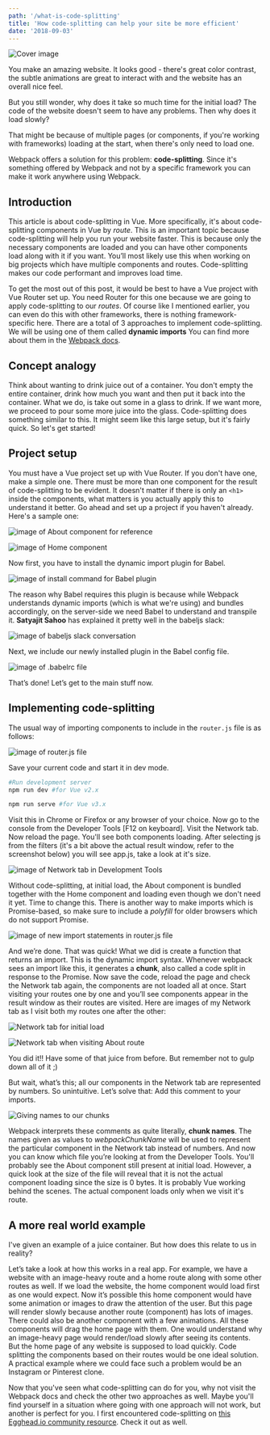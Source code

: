 ```yaml
---
path: '/what-is-code-splitting'
title: 'How code-splitting can help your site be more efficient'
date: '2018-09-03'
---
```


![Cover image](https://thepracticaldev.s3.amazonaws.com/i/rk2b95me6wfw9126ccr0.JPG)

You make an amazing website. It looks good - there's great color contrast, the subtle animations are great to interact with and the website has an overall nice feel.

But you still wonder, why does it take so much time for the initial load? The code of the website doesn't seem to have any problems. Then why does it load slowly?

That might be because of multiple pages (or components, if you're working with frameworks) loading at the start, when there's only need to load one.

Webpack offers a solution for this problem: **code-splitting**. Since it's something offered by Webpack and not by a specific framework you can make it work anywhere using Webpack.

## Introduction

This article is about code-splitting in Vue. More specifically, it's about code-splitting components in Vue by *route*. This is an important topic because code-splitting will help you run your website faster. This is because only the necessary components are loaded and you can have other components load along with it if you want. You’ll most likely use this when working on big projects which have multiple components and routes. Code-splitting makes our code performant and improves load time.

To get the most out of this post, it would be best to have a Vue project with Vue Router set up. You need Router for this one because we are going to apply code-splitting to our *routes*. Of course like I mentioned earlier, you can even do this with other frameworks, there is nothing framework-specific here. There are a total of 3 approaches to implement code-splitting. We will be using one of them called **dynamic imports** You can find more about them in the [Webpack docs](https://webpack.js.org/guides/code-splitting/).

## Concept analogy

Think about wanting to drink juice out of a container. You don't empty the entire container, drink how much you want and then put it back into the container. What we do, is take out some in a glass to drink. If we want more, we proceed to pour some more juice into the glass. Code-splitting does something similar to this. It might seem like this large setup, but it's fairly quick. So let's get started!

## Project setup

You must have a Vue project set up with Vue Router. If you don't have one, make a simple one. There must be more than one component for the result of code-splitting to be evident. It doesn't matter if there is only an `<h1>` inside the components, what matters is you actually apply this to understand it better. Go ahead and set up a project if you haven't already. Here's a sample one:

![image of About component for reference](https://thepracticaldev.s3.amazonaws.com/i/oeju9iujk964vxc9yonv.JPG)

![image of Home component](https://thepracticaldev.s3.amazonaws.com/i/pp3mmean39j46y2rnsgq.JPG)

Now first, you have to install the dynamic import plugin for Babel.

![image of install command for Babel plugin](https://thepracticaldev.s3.amazonaws.com/i/psn6hgri0oksjzx08j7b.JPG)

The reason why Babel requires this plugin is because while Webpack understands dynamic imports (which is what we're using) and bundles accordingly, on the server-side we need Babel to understand and transpile it. **Satyajit Sahoo** has explained it pretty well in the babeljs slack:

![image of babeljs slack conversation](https://thepracticaldev.s3.amazonaws.com/i/2o2ef21v8grbjs3sr91z.JPG)

Next, we include our newly installed plugin in the Babel config file.

![image of .babelrc file](https://thepracticaldev.s3.amazonaws.com/i/bqs0b0o511mm1fv66wzr.JPG)

That’s done! Let’s get to the main stuff now.

## Implementing code-splitting

The usual way of importing components to include in the `router.js` file is as follows:

![image of router.js file](https://thepracticaldev.s3.amazonaws.com/i/61m91bga6swb7hhv614m.JPG)

Save your current code and start it in dev mode.

```bash
#Run development server
npm run dev #for Vue v2.x

npm run serve #for Vue v3.x
```

Visit this in Chrome or Firefox or any browser of your choice. Now go to the console from the Developer Tools [F12 on keyboard]. Visit the Network tab. Now reload the page. You'll see both components loading. After selecting js from the filters (it's a bit above the actual result window, refer to the screenshot below) you will see app.js, take a look at it's size.

![image of Network tab in Development Tools](https://thepracticaldev.s3.amazonaws.com/i/5gphrhv4q5z8kjw3b0ei.JPG)

Without code-splitting, at initial load, the About component is bundled together with the Home component and loading even though we don't need it yet. Time to change this. There is another way to make imports which is Promise-based, so make sure to include a *polyfill* for older browsers which do not support Promise.

![image of new import statements in router.js file](https://thepracticaldev.s3.amazonaws.com/i/yvm5sd4s9oont5oelc58.JPG)

And we’re done. That was quick! What we did is create a function that returns an import. This is the dynamic import syntax. Whenever webpack sees an import like this, it generates a **chunk**, also called a code split in response to the Promise. Now save the code, reload the page and check the Network tab again, the components are not loaded all at once. Start visiting your routes one by one and you’ll see components appear in the result window as their routes are visited. Here are images of my Network tab as I visit both my routes one after the other:

![Network tab for initial load](https://thepracticaldev.s3.amazonaws.com/i/shw5iz8tzl0e9p2eleot.JPG)

![Network tab when visiting About route](https://thepracticaldev.s3.amazonaws.com/i/diqovhgdfz8356mssns0.JPG)

You did it!! Have some of that juice from before. But remember not to gulp down all of it ;)

But wait, what’s this; all our components in the Network tab are represented by numbers. So unintuitive. Let’s solve that: Add this comment to your imports.

![Giving names to our chunks](https://thepracticaldev.s3.amazonaws.com/i/tscfo1rq3asfn5nqs6hy.JPG)

Webpack interprets these comments as quite literally, **chunk names**. The names given as values to *webpackChunkName* will be used to represent the particular component in the Network tab instead of numbers. And now you can know which file you’re looking at from the Developer Tools. You'll probably see the About component still present at initial load. However, a quick look at the size of the file will reveal that it is not the actual component loading since the size is 0 bytes. It is probably Vue working behind the scenes. The actual component loads only when we visit it's route.

## A more real world example

I've given an example of a juice container. But how does this relate to us in reality?

Let’s take a look at how this works in a real app. For example, we have a website with an image-heavy route and a home route along with some other routes as well. If we load the website, the home component would load first as one would expect. Now it’s possible this home component would have some animation or images to draw the attention of the user. But this page will render slowly because another route (component) has lots of images. There could also be another component with a few animations. All these components will drag the home page with them. One would understand why an image-heavy page would render/load slowly after seeing its contents. But the home page of any website is supposed to load quickly. Code splitting the components based on their routes would be one ideal solution. A practical example where we could face such a problem would be an Instagram or Pinterest clone.


Now that you've seen what code-splitting can do for you, why not visit the Webpack docs and check the other two approaches as well. Maybe you'll find yourself in a situation where going with one approach will not work, but another is perfect for you. I first encountered code-splitting on [this Egghead.io community resource](https://egghead.io/lessons/vue-js-code-split-by-route-in-vuejs). Check it out as well.